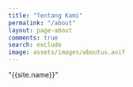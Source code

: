 ```yaml
---
title: "Tentang Kami"
permalink: "/about"
layout: page-about
comments: true
search: exclude
image: assets/images/aboutus.avif
---
```


"{{site.name}}" 
